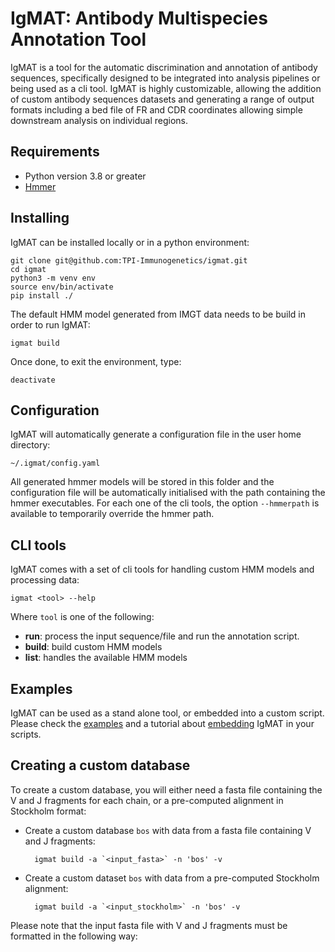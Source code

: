 # IgMAT: Antibody Multispecies Annotation Tool

IgMAT is a tool for the automatic discrimination and annotation of antibody sequences, specifically designed to be integrated into analysis pipelines or being used as a cli tool. IgMAT is highly customizable, allowing the addition of custom antibody sequences datasets and generating a range of output formats including a bed file of FR and CDR coordinates allowing simple downstream analysis on individual regions.

## Requirements ##
* Python version 3.8 or greater
* [Hmmer](http://hmmer.org/download.html)

## Installing ##
IgMAT can be installed locally or in a python environment: 

    git clone git@github.com:TPI-Immunogenetics/igmat.git
    cd igmat
    python3 -m venv env
    source env/bin/activate
    pip install ./

The default HMM model generated from IMGT data needs to be build in order to run IgMAT:

    igmat build

Once done, to exit the environment, type:

    deactivate
## Configuration ##
IgMAT will automatically generate a configuration file in the user home directory: 

    ~/.igmat/config.yaml

All generated hmmer models will be stored in this folder and the configuration file will be automatically initialised with the path containing the hmmer executables. For each one of the cli tools, the option `--hmmerpath` is available to temporarily override the hmmer path.

## CLI tools ##
IgMAT comes with a set of cli tools for handling custom HMM models and processing data:

    igmat <tool> --help

Where `tool` is one of the following:
 
 - **run**: process the input sequence/file and run the annotation script.
 - **build**: build custom HMM models 
 - **list**: handles the available HMM models

## Examples ##
IgMAT can be used as a stand alone tool, or embedded into a custom script. Please check the [examples](/docs/examples.md) and a tutorial about [embedding](/docs/embedding.md) IgMAT in your scripts.

## Creating a custom database ##
To create a custom database, you will either need a fasta file containing the V and J fragments for each chain, or a pre-computed alignment in Stockholm format:

- Create a custom database `bos` with data from a fasta file containing V and J fragments:

    
        igmat build -a `<input_fasta>` -n 'bos' -v

- Create a custom dataset `bos` with data from a pre-computed Stockholm alignment: 

    
        igmat build -a `<input_stockholm>` -n 'bos' -v

Please note that the input fasta file with V and J fragments must be formatted in the following way:
